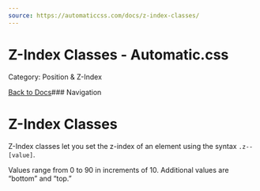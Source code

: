 ```yaml
---
source: https://automaticcss.com/docs/z-index-classes/
---
```


# Z-Index Classes - Automatic.css

Category: Position & Z-Index

[Back to Docs](https://automaticcss.com/docs)### Navigation

# Z-Index Classes

Z-Index classes let you set the z-index of an element using the syntax `.z--[value]`.

Values range from 0 to 90 in increments of 10. Additional values are “bottom” and “top.”

